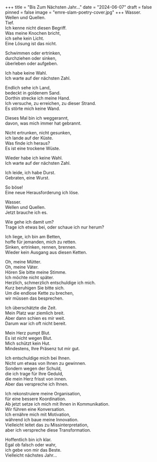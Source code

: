 +++
title = "Bis Zum Nächsten Jahr..."
date = "2024-06-07"
draft = false
pinned = false
image = "emre-slam-poetry-cover.jpg"
+++
Wasser.\
Wellen und Quellen.\
Tief.\
Ich kenne nicht diesen Begriff.\
Was meine Knochen bricht,\
ich sehe kein Licht.\
Eine Lösung ist das nicht.

Schwimmen oder ertrinken,\
durchziehen oder sinken,\
überleben oder aufgeben.

Ich habe keine Wahl.\
Ich warte auf der nächsten Zahl.

Endlich sehe ich Land,\
bedeckt in goldenem Sand.\
Dorthin strecke ich meine Hand.\
Ich versuche, zu erreichen, zu dieser Strand.\
Es störte mich keine Wand.

Dieses Mal bin ich weggerannt,\
davon, was mich immer hat gebrannt.

Nicht ertrunken, nicht gesunken,\
ich lande auf der Küste.\
Was finde ich heraus?\
Es ist eine trockene Wüste.

Wieder habe ich keine Wahl.\
Ich warte auf der nächsten Zahl.

Ich leide, ich habe Durst.\
Gebraten, eine Wurst.

So böse!\
Eine neue Herausforderung ich löse.

Wasser.\
Wellen und Quellen.\
Jetzt brauche ich es.

Wie gehe ich damit um?\
Trage ich etwas bei, oder schaue ich nur herum?

Ich liege, ich bin am Betten,\
hoffe für jemanden, mich zu retten.\
Sinken, ertrinken, rennen, brennen.\
Wieder kein Ausgang aus diesen Ketten.

Oh, meine Mütter.\
Oh, meine Väter.\
Hören Sie bitte meine Stimme.\
Ich möchte nicht später.\
Herzlich, schmerzlich entschuldige ich mich.\
Kurz beruhigen Sie bitte sich.\
Um die endlose Kette zu brechen,\
wir müssen das besprechen.

Ich überschätzte die Zeit.\
Mein Platz war ziemlich breit.\
Aber dann schien es mir weit.\
Darum war ich oft nicht bereit.

Mein Herz pumpt Blut.\
Es ist nicht wegen Blut.\
Mich schützt kein Hut.\
Mindestens, Ihre Präsenz tut mir gut.

Ich entschuldige mich bei Ihnen.\
Nicht um etwas von Ihnen zu gewinnen.\
Sondern wegen der Schuld,\
die ich trage für Ihre Geduld,\
die mein Herz frisst von innen.\
Aber das verspreche ich Ihnen.

Ich rekonstruiere meine Organisation,\
für eine bessere Koordination.\
Ab jetzt setze ich mich mit Ihnen in Kommunikation.\
Wir führen eine Konversation.\
Ich ernähre mich mit Motivation,\
während ich baue meine Innovation.\
Vielleicht leitet das zu Missinterpretation,\
aber ich verspreche diese Transformation.

Hoffentlich bin ich klar.\
Egal ob falsch oder wahr,\
ich gebe von mir das Beste.\
Vielleicht nächstes Jahr...